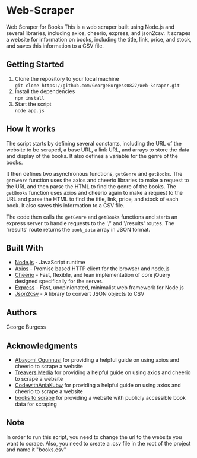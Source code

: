 # Web-Scraper

Web Scraper for Books
This is a web scraper built using Node.js and several libraries, including axios, cheerio, express, and json2csv. It scrapes a website for information on books, including the title, link, price, and stock, and saves this information to a CSV file.

## Getting Started
1. Clone the repository to your local machine<br>
`git clone https://github.com/GeorgeBurgess0827/Web-Scraper.git`<br> 
2. Install the dependencies<br>
`npm install`<br>
3. Start the script<br>
`node app.js`

## How it works
The script starts by defining several constants, including the URL of the website to be scraped, a base URL, a link URL, and arrays to store the data and display of the books. It also defines a variable for the genre of the books.

It then defines two asynchronous functions, `getGenre` and `getBooks`. The `getGenre` function uses the axios and cheerio libraries to make a request to the URL and then parse the HTML to find the genre of the books. The `getBooks` function uses axios and cheerio again to make a request to the URL and parse the HTML to find the title, link, price, and stock of each book. It also saves this information to a CSV file.

The code then calls the `getGenre` and `getBooks` functions and starts an express server to handle requests to the '/' and '/results' routes. The '/results' route returns the `book_data` array in JSON format.

## Built With
- [Node.js](https://nodejs.org/en/) - JavaScript runtime
- [Axios](https://axios-http.com/docs/intro) - Promise based HTTP client for the browser and node.js
- [Cheerio](https://cheerio.js.org/) - Fast, flexible, and lean implementation of core jQuery designed specifically for the server.
- [Express](https://expressjs.com/) - Fast, unopinionated, minimalist web framework for Node.js
- [Json2csv](https://juanjodiaz.github.io/json2csv/#/) - A library to convert JSON objects to CSV

## Authors
George Burgess

## Acknowledgments
- [Abayomi Ogunnusi](https://dev.to/drsimplegraffiti/i-scraped-dev-to-using-axios-and-cheerio-26ko) for providing a helpful guide on using axios and cheerio to scrape a website
- [Treavers Media](https://www.youtube.com/watch?v=-3lqUHeZs_0&ab_channel=CodewithAniaKub%C3%B3w) for providing a helpful guide on using axios and cheerio to scrape a website
- [CodewithAniaKubw](https://www.youtube.com/watch?v=-3lqUHeZs_0&ab_channel=CodewithAniaKub%C3%B3w) for providing a helpful guide on using axios and cheerio to scrape a website
- [books to scrape](https://books.toscrape.com/) for providing a website with publicly accessible book data for scraping

## Note
In order to run this script, you need to change the url to the website you want to scrape. Also, you need to create a .csv file in the root of the project and name it "books.csv"
